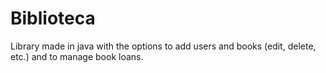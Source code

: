 # Biblioteca
Library made in java with the options to add users and books (edit, delete, etc.) and to manage book loans.
